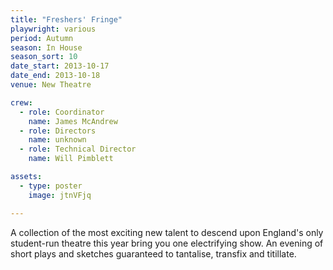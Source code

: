 ```yaml
---
title: "Freshers' Fringe"
playwright: various
period: Autumn
season: In House
season_sort: 10
date_start: 2013-10-17
date_end: 2013-10-18
venue: New Theatre

crew:
  - role: Coordinator
    name: James McAndrew
  - role: Directors
    name: unknown
  - role: Technical Director
    name: Will Pimblett

assets:
  - type: poster
    image: jtnVFjq

---
```

A collection of the most exciting new talent to descend upon England's only student-run theatre this year bring you one electrifying show. An evening of short plays and sketches guaranteed to tantalise, transfix and titillate.
